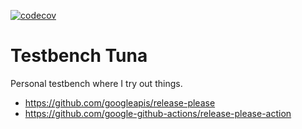 [![codecov](https://codecov.io/gh/trallnag/testbench-tuna/branch/trunk/graph/badge.svg?token=400YFJSVG7)](https://codecov.io/gh/trallnag/testbench-tuna)

# Testbench Tuna

Personal testbench where I try out things.

- <https://github.com/googleapis/release-please>
- <https://github.com/google-github-actions/release-please-action>
